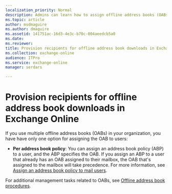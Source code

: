 ```yaml
---
localization_priority: Normal
description: Admins can learn how to assign offline address books (OABs) to mailboxes in Exchange Online.
ms.topic: article
author: msdmaguire
ms.author: dmaguire
ms.assetid: 141751ac-16d3-4e3c-b70c-004aeedcb5a0
ms.date: 
ms.reviewer: 
title: Provision recipients for offline address book downloads in Exchange Online
ms.collection: exchange-online
audience: ITPro
ms.service: exchange-online
manager: serdars

---
```


# Provision recipients for offline address book downloads in Exchange Online

If you use multiple offline address books (OABs) in your organization, you have have only one option for assigning the OAB to users:

- **Per address book policy**: You can assign an address book policy (ABP) to a user, and the ABP specifies the OAB. If you assign an ABP to a user that already has an OAB assigned to their mailbox, the OAB that's assigned to the mailbox will take precedence. For more information, see [Assign an address book policy to mail users](../../address-books/address-book-policies/assign-an-address-book-policy-to-mail-users.md).

For additional management tasks related to OABs, see [Offline address book procedures](offline-address-book-procedures.md).
